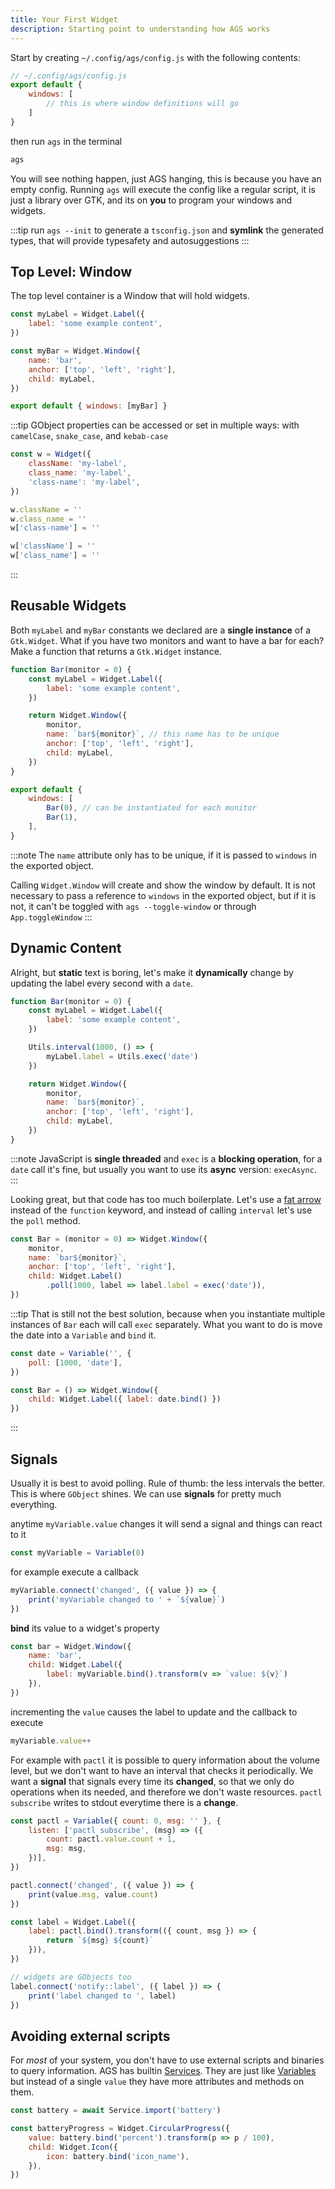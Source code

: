 ```yaml
---
title: Your First Widget
description: Starting point to understanding how AGS works
---
```


Start by creating `~/.config/ags/config.js` with the following contents:

```js
// ~/.config/ags/config.js
export default {
    windows: [
        // this is where window definitions will go
    ]
}
```

then run `ags` in the terminal

```bash
ags
```

You will see nothing happen, just AGS hanging,
this is because you have an empty config.
Running `ags` will execute the config like a regular script,
it is just a library over GTK, and its on **you** to program your windows and widgets.

:::tip
run `ags --init` to generate a `tsconfig.json` and **symlink** the generated types,
that will provide typesafety and autosuggestions
:::

## Top Level: Window

The top level container is a Window that will hold widgets.

```js
const myLabel = Widget.Label({
    label: 'some example content',
})

const myBar = Widget.Window({
    name: 'bar',
    anchor: ['top', 'left', 'right'],
    child: myLabel,
})

export default { windows: [myBar] }
```

:::tip
GObject properties can be accessed or set in multiple ways:
with `camelCase`, `snake_case`, and `kebab-case`

```js
const w = Widget({
    className: 'my-label',
    class_name: 'my-label',
    'class-name': 'my-label',
})

w.className = ''
w.class_name = ''
w['class-name'] = ''

w['className'] = ''
w['class_name'] = ''
```

:::

## Reusable Widgets

Both `myLabel` and `myBar` constants we declared are a **single instance**
of a `Gtk.Widget`. What if you have two monitors and want to have
a bar for each? Make a function that returns a `Gtk.Widget` instance.

```js
function Bar(monitor = 0) {
    const myLabel = Widget.Label({
        label: 'some example content',
    })

    return Widget.Window({
        monitor,
        name: `bar${monitor}`, // this name has to be unique
        anchor: ['top', 'left', 'right'],
        child: myLabel,
    })
}

export default {
    windows: [
        Bar(0), // can be instantiated for each monitor
        Bar(1),
    ],
}
```

:::note
The `name` attribute only has to be unique,
if it is passed to `windows` in the exported object.

Calling `Widget.Window` will create and show the window by default.
It is not necessary to pass a reference to `windows` in
the exported object, but if it is not,
it can't be toggled with `ags --toggle-window` or through `App.toggleWindow`
:::

## Dynamic Content

Alright, but **static** text is boring, let's make it **dynamically** change by updating the label every second with a `date`.

```js
function Bar(monitor = 0) {
    const myLabel = Widget.Label({
        label: 'some example content',
    })

    Utils.interval(1000, () => {
        myLabel.label = Utils.exec('date')
    })

    return Widget.Window({
        monitor,
        name: `bar${monitor}`,
        anchor: ['top', 'left', 'right'],
        child: myLabel,
    })
}
```

:::note
JavaScript is **single threaded** and `exec` is a **blocking operation**,
for a `date` call it's fine, but usually you want to use its **async** version: `execAsync`.
:::

Looking great, but that code has too much boilerplate.
Let's use a [fat arrow](https://developer.mozilla.org/en-US/docs/Web/JavaScript/Reference/Functions/Arrow_functions)
instead of the `function` keyword, and instead of calling `interval`
let's use the `poll` method.

```js
const Bar = (monitor = 0) => Widget.Window({
    monitor,
    name: `bar${monitor}`,
    anchor: ['top', 'left', 'right'],
    child: Widget.Label()
        .poll(1000, label => label.label = exec('date')),
})
```

:::tip
That is still not the best solution, because when you instantiate multiple
instances of `Bar` each will call `exec` separately.
What you want to do is move the date into a `Variable` and `bind` it.

```js
const date = Variable('', {
    poll: [1000, 'date'],
})

const Bar = () => Widget.Window({
    child: Widget.Label({ label: date.bind() })
})
```

:::

## Signals

Usually it is best to avoid polling. Rule of thumb: the less intervals the better.
This is where `GObject` shines. We can use **signals** for pretty much everything.

anytime `myVariable.value` changes it will send a signal
and things can react to it

```js
const myVariable = Variable(0)
```

for example execute a callback

```js
myVariable.connect('changed', ({ value }) => {
    print('myVariable changed to ' + `${value}`)
})
```

**bind** its value to a widget's property

```js
const bar = Widget.Window({
    name: 'bar',
    child: Widget.Label({
        label: myVariable.bind().transform(v => `value: ${v}`)
    }),
})

```

incrementing the `value` causes the label to update and the callback to execute

```js
myVariable.value++
```

For example with `pactl` it is possible to query information about the volume level,
but we don't want to have an interval that checks it periodically.
We want a **signal** that signals every time its **changed**,
so that we only do operations when its needed, and therefore we don't waste resources.
`pactl subscribe` writes to stdout everytime there is a **change**.

```js
const pactl = Variable({ count: 0, msg: '' }, {
    listen: ['pactl subscribe', (msg) => ({
        count: pactl.value.count + 1,
        msg: msg,
    })],
})

pactl.connect('changed', ({ value }) => {
    print(value.msg, value.count)
})

const label = Widget.Label({
    label: pactl.bind().transform(({ count, msg }) => {
        return `${msg} ${count}`
    })),
})

// widgets are GObjects too
label.connect('notify::label', ({ label }) => {
    print('label changed to ', label)
})
```

## Avoiding external scripts

For *most* of your system, you don't have to use external
scripts and binaries to query information.
AGS has builtin [Services](../services).
They are just like [Variables](../variables) but instead
of a single `value` they have more attributes and methods on them.

```js
const battery = await Service.import('battery')

const batteryProgress = Widget.CircularProgress({
    value: battery.bind('percent').transform(p => p / 100),
    child: Widget.Icon({
        icon: battery.bind('icon_name'),
    }),
})
```
